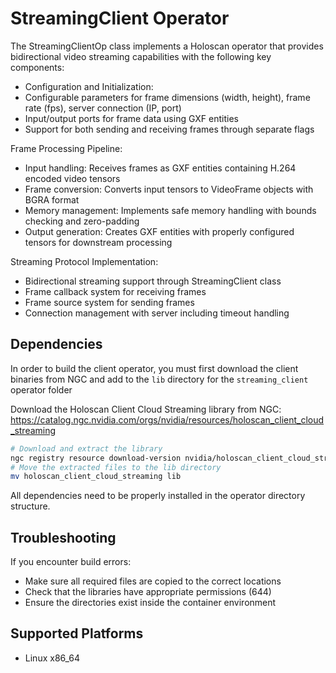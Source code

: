 # StreamingClient Operator

The StreamingClientOp class implements a Holoscan operator that provides bidirectional video streaming capabilities with the following key components:

- Configuration and Initialization:
- Configurable parameters for frame dimensions (width, height), frame rate (fps), server connection (IP, port)
- Input/output ports for frame data using GXF entities
- Support for both sending and receiving frames through separate flags

Frame Processing Pipeline:
- Input handling: Receives frames as GXF entities containing H.264 encoded video tensors
- Frame conversion: Converts input tensors to VideoFrame objects with BGRA format
- Memory management: Implements safe memory handling with bounds checking and zero-padding
- Output generation: Creates GXF entities with properly configured tensors for downstream processing

Streaming Protocol Implementation:
- Bidirectional streaming support through StreamingClient class
- Frame callback system for receiving frames
- Frame source system for sending frames
- Connection management with server including timeout handling


## Dependencies

In order to build the client operator, you must first download the client binaries from NGC and add to the `lib` directory for the `streaming_client` operator folder

Download the Holoscan Client Cloud Streaming library from NGC:
https://catalog.ngc.nvidia.com/orgs/nvidia/resources/holoscan_client_cloud_streaming

```bash
# Download and extract the library
ngc registry resource download-version nvidia/holoscan_client_cloud_streaming:0.1
# Move the extracted files to the lib directory
mv holoscan_client_cloud_streaming lib
```

All dependencies need to be properly installed in the operator directory structure.

## Troubleshooting

If you encounter build errors:
- Make sure all required files are copied to the correct locations
- Check that the libraries have appropriate permissions (644)
- Ensure the directories exist inside the container environment 

## Supported Platforms

- Linux x86_64
